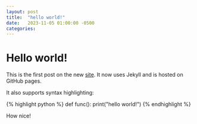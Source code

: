 ```yaml
---
layout: post
title:  "hello world!"
date:   2023-11-05 01:00:00 -0500
categories:
---
```


# Hello world!

This is the first post on the new [site](https://calcifer.cloud/). It now uses Jekyll and is hosted on GitHub pages.

It also supports syntax highlighting:

{% highlight python %}
def func():
    print("hello world!")
{% endhighlight %}

How nice!